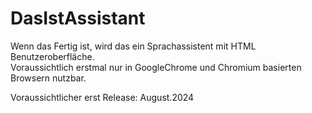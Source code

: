 # DasIstAssistant
Wenn das Fertig ist, wird das ein Sprachassistent mit HTML Benutzeroberfläche. <br>
Voraussichtlich erstmal nur in GoogleChrome und Chromium basierten Browsern nutzbar.

Voraussichtlicher erst Release: August.2024

